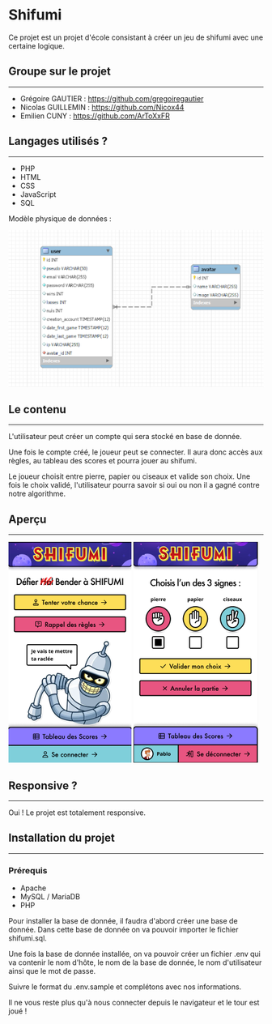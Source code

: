 # __Shifumi__

Ce projet est un projet d'école consistant à créer un jeu de shifumi avec une certaine logique.

## Groupe sur le projet
----------------------------

- Grégoire GAUTIER : https://github.com/gregoiregautier
- Nicolas GUILLEMIN : https://github.com/Nicox44
- Emilien CUNY : https://github.com/ArToXxFR

## Langages utilisés ? 
----------------------------


  - PHP
  - HTML 
  - CSS
  - JavaScript
  - SQL
  
  Modèle physique de données : 

  ![Modèle physique de donnée](medias/autres/MPD.png)

## Le contenu
----------------------------


L'utilisateur peut créer un compte qui sera stocké en base de donnée.

Une fois le compte créé, le joueur peut se connecter. Il aura donc accès aux règles, au tableau des scores et pourra jouer au shifumi.

Le joueur choisit entre pierre, papier ou ciseaux et valide son choix. Une fois le choix validé, 
l'utilisateur pourra savoir si oui ou non il a gagné contre notre algorithme.

## Aperçu
----------------------------


![index du projet](medias/autres/index.png)
![jeu du projet](medias/autres/jeu.png)

## Responsive ?
----------------------------


Oui ! Le projet est totalement responsive.

## Installation du projet
----------------------------


### Prérequis

 - Apache
 - MySQL / MariaDB
 - PHP


Pour installer la base de donnée, il faudra d'abord créer une base de donnée.
Dans cette base de donnée on va pouvoir importer le fichier shifumi.sql.

Une fois la base de donnée installée, on va pouvoir créer un fichier .env qui va contenir le nom d'hôte, le nom de la base de donnée, le nom d'utilisateur ainsi que le mot de passe.

Suivre le format du .env.sample et complétons avec nos informations.

Il ne vous reste plus qu'à nous connecter depuis le navigateur et le tour est joué !






